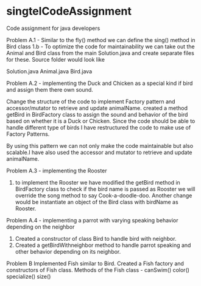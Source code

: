 # singtelCodeAssignment
Code assignment for java developers

Problem A.1 - Similar to the fly() method we can define the sing() method in Bird class 1.b - To optimize the code for maintainability we can take out the Animal and Bird class from the main Solution.java and create separate files for these. Source folder would look like

Solution.java Animal.java Bird.java

Problem A.2 - implementing the Duck and Chicken as a special kind if bird and assign them there own sound.

Change the structure of the code to implement Factory pattern and accessor/mutator to retrieve and update animalName.
created a method getBird in BirdFactory class to assign the sound and behavior of the bird based on whether it is a Duck or Chicken.
Since the code should be able to handle different type of birds I have restructured the code to make use of Factory Patterns.

By using this pattern we can not only make the code maintainable but also scalable.I have also used the accessor and mutator to retrieve and update animalName.

Problem A.3 - implementing the Rooster

1. to implement the Rooster we have modified the getBird method in BirdFactory class to check if the bird name is passed as Rooster we will override the song method to say Cook-a-doodle-doo.
	Another change would be instantiate an object of the Bird class with birdName as Rooster.
	
Problem A.4 - implementing a parrot with varying speaking behavior depending on the neighbor

1. Created a constructor of class Bird to handle bird with neighbor.
2. Created a getBirdWithneighbor method to handle parrot speaking and other behavior depending on its neighbor.


Problem B
Implemented Fish similar to Bird. Created a Fish factory and constructors of Fish class.
Methods of the Fish class -
canSwim()
color()
specialize()
size()

